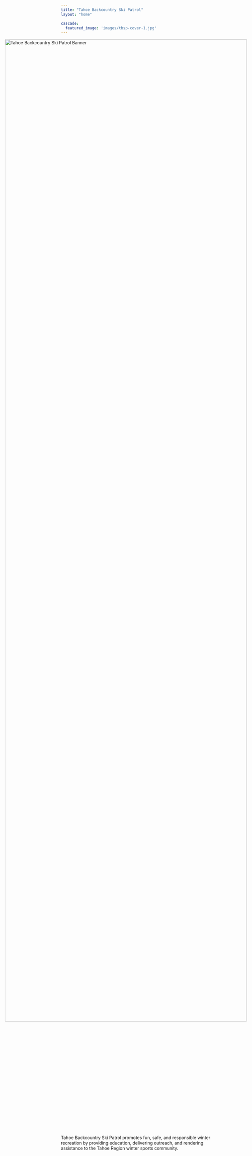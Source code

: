 ```yaml
---
title: "Tahoe Backcountry Ski Patrol"
layout: "home"

cascade:
  featured_image: 'images/tbsp-cover-1.jpg'
---
```


<div style="width: 100vw; position: relative; left: 50%; right: 50%; margin-left: -50vw; margin-right: -50vw;">
  <img src="/images/tbsp-banner-1060px.jpg" alt="Tahoe Backcountry Ski Patrol Banner" style="width: 90%; margin: 0 auto; display: block;">
</div>

<!-- ![Tahoe Backcountry Ski Patrol Banner](/images/tbsp-banner-1060px.jpg) -->

Tahoe Backcountry Ski Patrol promotes fun, safe, and responsible winter recreation by providing education, delivering outreach, and rendering assistance to the Tahoe Region winter sports community.

</div>


